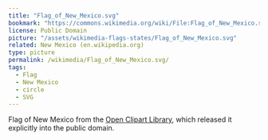 ```yaml
---
title: "Flag_of_New_Mexico.svg"
bookmark: "https://commons.wikimedia.org/wiki/File:Flag_of_New_Mexico.svg"
license: Public Domain
picture: "/assets/wikimedia-flags-states/Flag_of_New_Mexico.svg"
related: New Mexico (en.wikipedia.org)
type: picture
permalink: /wikimedia/Flag_of_New_Mexico.svg/
tags:
  - Flag
  - New Mexico
  - circle
  - SVG
---
```

Flag of New Mexico from the [Open Clipart Library](https://en.wikipedia.org/wiki/Open_Clip_Art_Library), which released it explicitly into the public domain.
